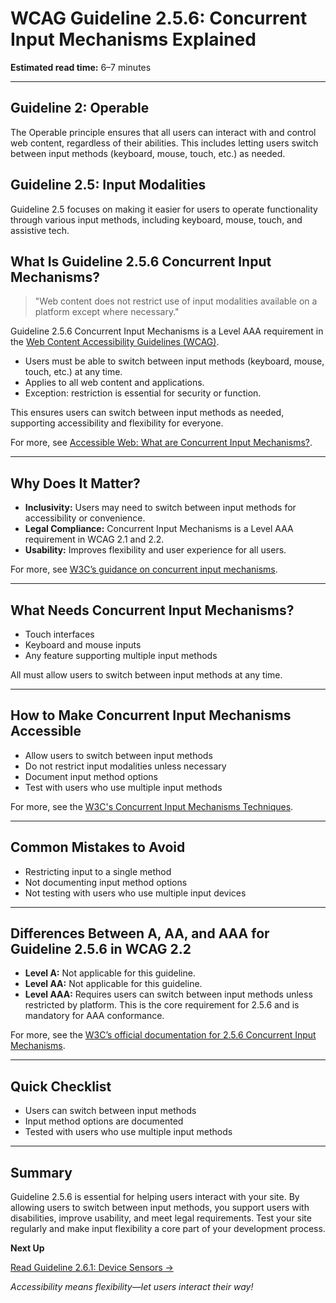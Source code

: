 <!--
title: 2.5.6 - Concurrent Input Mechanisms
series: Making the Web Accessible for All
description: A practical guide to WCAG Guideline 2.5.6 (Concurrent Input Mechanisms)—what it means, why it matters, and how to ensure users can switch between input methods.
keywords: wcag 2.5.6, concurrent input mechanisms, accessibility, web standards, digital inclusion
image: WCAG-Series-2-5-6.png
imageAlt: Blue text on yellow background saying, "Web Content Accessibiilty Guiedlines (WCAG) 2.5.6 Explained, Concurrent Input Mechanisms"
status: published
date: 2025-07-03
excerpt: Ensures users can switch between input methods, supporting accessibility for diverse needs.
-->

# **WCAG Guideline 2.5.6: Concurrent Input Mechanisms Explained**

**Estimated read time:** 6–7 minutes

---

## **Guideline 2: Operable**

The Operable principle ensures that all users can interact with and control web content, regardless of their abilities. This includes letting users switch between input methods (keyboard, mouse, touch, etc.) as needed.

## **Guideline 2.5: Input Modalities**

Guideline 2.5 focuses on making it easier for users to operate functionality through various input methods, including keyboard, mouse, touch, and assistive tech.

## **What Is Guideline 2.5.6 Concurrent Input Mechanisms?**

<!-- [Illustration: User switching between touch, keyboard, and mouse inputs] -->

> "Web content does not restrict use of input modalities available on a platform except where necessary."

Guideline 2.5.6 Concurrent Input Mechanisms is a Level AAA requirement in the [Web Content Accessibility Guidelines (WCAG)](https://www.w3.org/WAI/WCAG22/quickref/#concurrent-input-mechanisms).

- Users must be able to switch between input methods (keyboard, mouse, touch, etc.) at any time.
- Applies to all web content and applications.
- Exception: restriction is essential for security or function.

This ensures users can switch between input methods as needed, supporting accessibility and flexibility for everyone.

For more, see [Accessible Web: What are Concurrent Input Mechanisms?](https://accessibleweb.com/question-answer/in-web-accessibility-what-are-concurrent-input-mechanisms/).

---

## **Why Does It Matter?**

<!-- [Infographic: User using multiple input methods, accessibility icon] -->

- **Inclusivity:** Users may need to switch between input methods for accessibility or convenience.
- **Legal Compliance:** Concurrent Input Mechanisms is a Level AAA requirement in WCAG 2.1 and 2.2.
- **Usability:** Improves flexibility and user experience for all users.

For more, see [W3C’s guidance on concurrent input mechanisms](https://www.w3.org/WAI/WCAG22/Understanding/concurrent-input-mechanisms.html).

---

## **What Needs Concurrent Input Mechanisms?**

<!-- [Grid: Touch, keyboard, mouse, all with input icons] -->

- Touch interfaces
- Keyboard and mouse inputs
- Any feature supporting multiple input methods

All must allow users to switch between input methods at any time.

---

## **How to Make Concurrent Input Mechanisms Accessible**

<!-- [Side-by-side code snippets: Switching input methods, input options]
[Example: Settings panel for input methods] -->

- Allow users to switch between input methods
- Do not restrict input modalities unless necessary
- Document input method options
- Test with users who use multiple input methods

For more, see the [W3C's Concurrent Input Mechanisms Techniques](https://www.w3.org/WAI/WCAG22/Techniques/general/G217).

---

## **Common Mistakes to Avoid**

<!-- [Do/Don't graphic: Left side with multiple input options, right side with only one] -->

- Restricting input to a single method
- Not documenting input method options
- Not testing with users who use multiple input devices

---

## **Differences Between A, AA, and AAA for Guideline 2.5.6 in WCAG 2.2**

<!-- [Infographic: Three columns labeled A, AA, AAA with example requirements for each] -->

- **Level A:** Not applicable for this guideline.
- **Level AA:** Not applicable for this guideline.
- **Level AAA:** Requires users can switch between input methods unless restricted by platform. This is the core requirement for 2.5.6 and is mandatory for AAA conformance.

For more, see the [W3C’s official documentation for 2.5.6 Concurrent Input Mechanisms](https://www.w3.org/WAI/WCAG22/Understanding/concurrent-input-mechanisms.html).

---

## **Quick Checklist**

<!-- [Checklist graphic: Icons for each item (input, switch, flexibility, etc.)] -->

- Users can switch between input methods
- Input method options are documented
- Tested with users who use multiple input methods

---

## **Summary**

<!-- [Illustration: User switching input methods in a web app] -->

Guideline 2.5.6 is essential for helping users interact with your site. By allowing users to switch between input methods, you support users with disabilities, improve usability, and meet legal requirements. Test your site regularly and make input flexibility a core part of your development process.

**Next Up**

[Read Guideline 2.6.1: Device Sensors →](WCAG-Guideline-2-6-1-Device-Sensors-Explained)

*Accessibility means flexibility—let users interact their way!*
